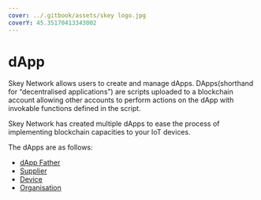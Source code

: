 ```yaml
---
cover: ../.gitbook/assets/skey logo.jpg
coverY: 45.35170413343002
---
```


# dApp

Skey Network allows users to create and manage dApps. DApps(shorthand for “decentralised applications”) are scripts uploaded to a blockchain account allowing other accounts to perform actions on the dApp with invokable functions defined in the script.&#x20;

Skey Network has created multiple dApps to ease the process of implementing blockchain capacities to your IoT devices.

The dApps are as follows:

* [dApp Father](dappfather/)
* [Supplier](supplier/)
* [Device](device/)
* [Organisation](organisation/)
